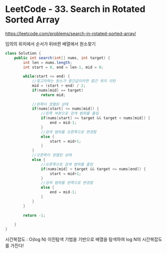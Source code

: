 # LeetCode - 33. Search in Rotated Sorted Array

https://leetcode.com/problems/search-in-rotated-sorted-array/

임의의 위치에서 순서가 뒤바뀐 배열에서 원소찾기

```Java
class Solution {
    public int search(int[] nums, int target) {
        int len = nums.length;
        int start = 0, end = len-1, mid = 0;
        
        while(start <= end) {
            //찾고자하는 원소가 중간값이라면 중간 위치 리턴
            mid = (start + end) / 2;
            if(nums[mid] == target)
                return mid;
            
            //왼쪽이 정렬된 상태
            if(nums[start] <= nums[mid]) {
                //왼쪽 부분으로 검색 범위를 줄임
                if(nums[start] <= target && target < nums[mid]) {
                    end = mid-1;
                }
                //검색 범위를 오른쪽으로 변경함
                else {
                    start = mid+1;
                }
            }
            //오른쪽이 정렬된 상태
            else {
                //오른쪽으로 검색 범위를 줄임
                if(nums[mid] < target && target <= nums[end]) {
                    start = mid+1;
                }
                //검색 범위를 왼쪽으로 변경함
                else {
                    end = mid-1;
                }
            }
        }
        
        return -1;
        
    }
}
```

시간복잡도 : O(log N)
이진탐색 기법을 기반으로 배열을 탐색하여 log N의 시간복잡도를 가진다!
<br />